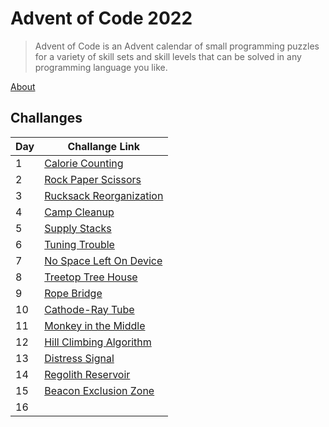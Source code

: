# Advent of Code 2022

> Advent of Code is an Advent calendar of small programming puzzles for a variety of skill sets and skill levels that can be solved in any programming language you like.

[About](https://adventofcode.com/2022/about)

## Challanges

| Day | Challange Link                                                  |
| --- | --------------------------------------------------------------- |
| 1   | [Calorie Counting](https://adventofcode.com/2022/day/1)         |
| 2   | [Rock Paper Scissors](https://adventofcode.com/2022/day/2)      |
| 3   | [Rucksack Reorganization](https://adventofcode.com/2022/day/3)  |
| 4   | [Camp Cleanup](https://adventofcode.com/2022/day/4)             |
| 5   | [Supply Stacks](https://adventofcode.com/2022/day/5)            |
| 6   | [Tuning Trouble](https://adventofcode.com/2022/day/6)           |
| 7   | [No Space Left On Device](https://adventofcode.com/2022/day/7)  |
| 8   | [Treetop Tree House](https://adventofcode.com/2022/day/8)       |
| 9   | [Rope Bridge](https://adventofcode.com/2022/day/9)              |
| 10  | [Cathode-Ray Tube](https://adventofcode.com/2022/day/10)        |
| 11  | [Monkey in the Middle](https://adventofcode.com/2022/day/11)    |
| 12  | [Hill Climbing Algorithm](https://adventofcode.com/2022/day/12) |
| 13  | [Distress Signal](https://adventofcode.com/2022/day/13)         |
| 14  | [Regolith Reservoir](https://adventofcode.com/2022/day/14)      |
| 15  | [Beacon Exclusion Zone](https://adventofcode.com/2022/day/15)   |
| 16  | []()                                                            |
